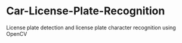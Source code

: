 # Car-License-Plate-Recognition
License plate detection and license plate character recognition using OpenCV
